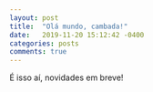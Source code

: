 ```yaml
---
layout: post
title:  "Olá mundo, cambada!"
date:   2019-11-20 15:12:42 -0400
categories: posts
comments: true
---
```

É isso aí, novidades em breve!
